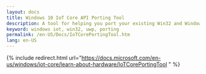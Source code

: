 ```yaml
---
layout: docs
title: Windows 10 IoT Core API Porting Tool
description: A tool for helping you port your existing Win32 and Windows CE applications to Windows 10 IoT Core
keyword: windows iot, win32, uwp, porting
permalink: /en-US/Docs/IoTCorePortingTool.htm
lang: en-US
---
```

{% include redirect.html url="https://docs.microsoft.com/en-us/windows/iot-core/learn-about-hardware/IoTCorePortingTool " %}
